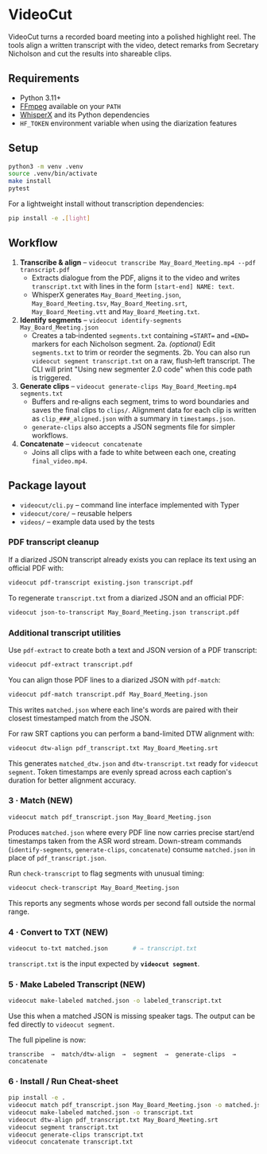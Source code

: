 # VideoCut

VideoCut turns a recorded board meeting into a polished highlight reel. The tools align a written transcript with the video, detect remarks from Secretary Nicholson and cut the results into shareable clips.

## Requirements
- Python 3.11+
- [FFmpeg](https://ffmpeg.org/) available on your `PATH`
- [WhisperX](https://github.com/m-bain/whisperX) and its Python dependencies
- `HF_TOKEN` environment variable when using the diarization features

## Setup
```bash
python3 -m venv .venv
source .venv/bin/activate
make install
pytest
```
For a lightweight install without transcription dependencies:

```bash
pip install -e .[light]
```

## Workflow
1. **Transcribe & align** – `videocut transcribe May_Board_Meeting.mp4 --pdf transcript.pdf`
   - Extracts dialogue from the PDF, aligns it to the video and writes
     `transcript.txt` with lines in the form
     `[start‑end] NAME: text`.
   - WhisperX generates `May_Board_Meeting.json`, `May_Board_Meeting.tsv`,
     `May_Board_Meeting.srt`, `May_Board_Meeting.vtt` and `May_Board_Meeting.txt`.
2. **Identify segments** – `videocut identify-segments May_Board_Meeting.json`
   - Creates a tab‑indented `segments.txt` containing `=START=` and `=END=`
     markers for each Nicholson segment.
2a. *(optional)* Edit `segments.txt` to trim or reorder the segments.
2b. You can also run `videocut segment transcript.txt` on a raw, flush‑left
    transcript. The CLI will print "Using new segmenter 2.0 code" when this
    code path is triggered.
3. **Generate clips** – `videocut generate-clips May_Board_Meeting.mp4 segments.txt`
   - Buffers and re‑aligns each segment, trims to word boundaries and saves the
     final clips to `clips/`. Alignment data for each clip is written as
     `clip_###_aligned.json` with a summary in `timestamps.json`.
   - `generate-clips` also accepts a JSON segments file for simpler workflows.
4. **Concatenate** – `videocut concatenate`
   - Joins all clips with a fade to white between each one, creating
     `final_video.mp4`.

## Package layout
- `videocut/cli.py` – command line interface implemented with Typer
- `videocut/core/` – reusable helpers
- `videos/` – example data used by the tests

### PDF transcript cleanup
If a diarized JSON transcript already exists you can replace its text using an
official PDF with:
```bash
videocut pdf-transcript existing.json transcript.pdf
```

To regenerate `transcript.txt` from a diarized JSON and an official PDF:
```bash
videocut json-to-transcript May_Board_Meeting.json transcript.pdf
```

### Additional transcript utilities
Use `pdf-extract` to create both a text and JSON version of a PDF transcript:
```bash
videocut pdf-extract transcript.pdf
```

You can align those PDF lines to a diarized JSON with `pdf-match`:
```bash
videocut pdf-match transcript.pdf May_Board_Meeting.json
```
This writes `matched.json` where each line's words are paired with their
closest timestamped match from the JSON.

For raw SRT captions you can perform a band-limited DTW alignment with:
```bash
videocut dtw-align pdf_transcript.txt May_Board_Meeting.srt
```
This generates `matched_dtw.json` and `dtw-transcript.txt` ready for
`videocut segment`.  Token timestamps are evenly spread across each
caption's duration for better alignment accuracy.

### 3 · Match (NEW)

```bash
videocut match pdf_transcript.json May_Board_Meeting.json
```

Produces `matched.json` where every PDF line now carries precise start/end
timestamps taken from the ASR word stream. Down-stream commands
(`identify-segments`, `generate-clips`, `concatenate`) consume `matched.json`
in place of `pdf_transcript.json`.

Run `check-transcript` to flag segments with unusual timing:
```bash
videocut check-transcript May_Board_Meeting.json
```
This reports any segments whose words per second fall outside the normal range.

### 4 · Convert to TXT (NEW)

```bash
videocut to-txt matched.json       # ⇒ transcript.txt
```

`transcript.txt` is the input expected by **`videocut segment`**.

### 5 · Make Labeled Transcript (NEW)

```bash
videocut make-labeled matched.json -o labeled_transcript.txt
```

Use this when a matched JSON is missing speaker tags. The output can be fed
directly to ``videocut segment``.

The full pipeline is now:

```
transcribe  →  match/dtw-align  →  segment  →  generate-clips  →  concatenate
```

### 6 · Install / Run Cheat-sheet

```bash
pip install -e .
videocut match pdf_transcript.json May_Board_Meeting.json -o matched.json
videocut make-labeled matched.json -o transcript.txt
videocut dtw-align pdf_transcript.txt May_Board_Meeting.srt
videocut segment transcript.txt
videocut generate-clips transcript.txt
videocut concatenate transcript.txt
```
